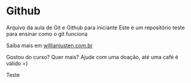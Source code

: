# Github

Arquivo da aula de Git e Github para iniciante
Este é um repositório teste para ensinar como o git funciona

Saiba mais em [willianjusten.com.br](http://willianjusten.com.br)

Gostou do curso? Quer mais? Ajude com uma doação, até uma café é válido =)

Teste
